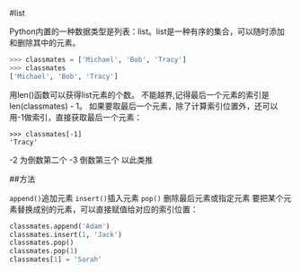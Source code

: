 #list

Python内置的一种数据类型是列表：list。list是一种有序的集合，可以随时添加和删除其中的元素。
```py
>>> classmates = ['Michael', 'Bob', 'Tracy']
>>> classmates
['Michael', 'Bob', 'Tracy']
```

用len()函数可以获得list元素的个数。
不能越界,记得最后一个元素的索引是len(classmates) - 1。
如果要取最后一个元素，除了计算索引位置外，还可以用-1做索引，直接获取最后一个元素：
```
>>> classmates[-1]
'Tracy'
```

-2 为倒数第二个  -3 倒数第三个  以此类推

##方法

`append()`追加元素
`insert()`插入元素
`pop()` 删除最后元素或指定元素
要把某个元素替换成别的元素，可以直接赋值给对应的索引位置：

```py
classmates.append('Adam')
classmates.insert(1, 'Jack')
classmates.pop()
classmates.pop(1)
classmates[1] = 'Sarah'
```
